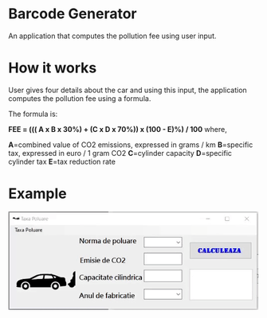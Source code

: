 # Barcode Generator

An application that computes the pollution fee using user input.

# How it works

User gives four details about the car and using this input, the application computes the pollution fee using a formula.

The formula is:

**FEE = ((( A x B x 30%) + (C x D x 70%)) x (100 - E)%) / 100** where,

**A**=combined value of CO2 emissions, expressed in grams / km
**B**=specific tax, expressed in euro / 1 gram CO2
**C**=cylinder capacity
**D**=specific cylinder tax
**E**=tax reduction rate

# Example
![alt text](https://github.com/IonutG99/Pollution-fee/blob/master/pollution_fee.gif)
